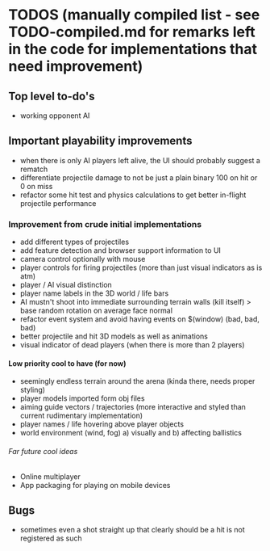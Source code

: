 # TODOS (manually compiled list - see TODO-compiled.md for remarks left in the code for implementations that need improvement)

## Top level to-do's
* working opponent AI

## Important playability improvements
* when there is only AI players left alive, the UI should probably suggest a rematch
* differentiate projectile damage to not be just a plain binary 100 on hit or 0 on miss
* refactor some hit test and physics calculations to get better in-flight projectile performance  

### Improvement from crude initial implementations
* add different types of projectiles
* add feature detection and browser support information to UI
* camera control optionally with mouse
* player controls for firing projectiles (more than just visual indicators as is atm)
* player / AI visual distinction
* player name labels in the 3D world / life bars
* AI mustn't shoot into immediate surrounding terrain walls (kill itself) > base random rotation on average face normal
* refactor event system and avoid having events on $(window) (bad, bad, bad)
* better projectile and hit 3D models as well as animations
* visual indicator of dead players (when there is more than 2 players)

#### Low priority cool to have (for now)
* seemingly endless terrain around the arena (kinda there, needs proper styling)
* player models imported form obj files
* aiming guide vectors / trajectories (more interactive and styled than current rudimentary implementation)
* player names / life hovering above player objects
* world environment (wind, fog) a) visually and b) affecting ballistics

###### Far future cool ideas
* Online multiplayer
* App packaging for playing on mobile devices

## Bugs
- sometimes even a shot straight up that clearly should be a hit is not registered as such
